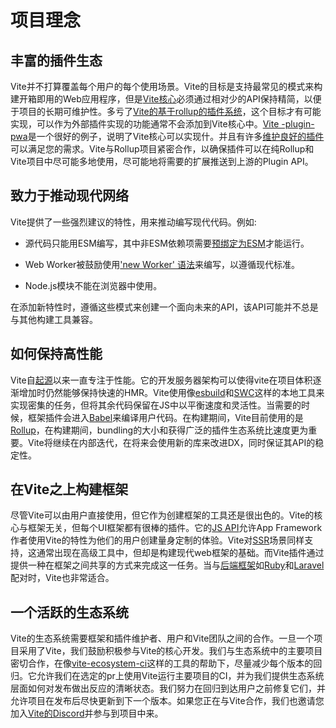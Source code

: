 # 项目理念

## 丰富的插件生态

Vite并不打算覆盖每个用户的每个使用场景。Vite的目标是支持最常见的模式来构建开箱即用的Web应用程序，但是[Vite核心](https://github.com/vitejs/vite)必须通过相对少的API保持精简，以便于项目的长期可维护性。多亏了[Vite的基于rollup的插件系统](./api-plugin.md)，这个目标才有可能实现，可以作为外部插件实现的功能通常不会添加到Vite核心中。[Vite -plugin-pwa](https://vite-pwa-org.netlify.app/)是一个很好的例子，说明了Vite核心可以实现什。并且有许多[维护良好的插件](https://github.com/vitejs/awesome-vite#plugins)可以满足您的需求。Vite与Rollup项目紧密合作，以确保插件可以在纯Rollup和Vite项目中尽可能多地使用，尽可能地将需要的扩展推送到上游的Plugin API。

## 致力于推动现代网络

Vite提供了一些强烈建议的特性，用来推动编写现代代码。例如:

- 源代码只能用ESM编写，其中非ESM依赖项需要[预绑定为ESM](./dep-pre-bundling)才能运行。

- Web Worker被鼓励使用['new Worker' 语法](./features#web-workers)来编写，以遵循现代标准。

- Node.js模块不能在浏览器中使用。

在添加新特性时，遵循这些模式来创建一个面向未来的API，该API可能并不总是与其他构建工具兼容。

## 如何保持高性能

Vite自[起源](./why.md)以来一直专注于性能。它的开发服务器架构可以使得vite在项目体积逐渐增加时仍然能够保持快速的HMR。Vite使用像[esbuild](https://esbuild.github.io/)和[SWC](https://github.com/vitejs/vite-plugin-react-swc)这样的本地工具来实现密集的任务，但将其余代码保留在JS中以平衡速度和灵活性。当需要的时候，框架插件会进入[Babel](https://babeljs.io/)来编译用户代码。在构建期间，Vite目前使用的是[Rollup](https://cn.rollupjs.org/)，在构建期间，bundling的大小和获得广泛的插件生态系统比速度更为重要。Vite将继续在内部迭代，在将来会使用新的库来改进DX，同时保证其API的稳定性。

## 在Vite之上构建框架

尽管Vite可以由用户直接使用，但它作为创建框架的工具还是很出色的。Vite的核心与框架无关，但每个UI框架都有很棒的插件。它的[JS API](./API-javascript.md)允许App Framework作者使用Vite的特性为他们的用户创建量身定制的体验。Vite对[SSR](./SSR.md)场景同样支持，这通常出现在高级工具中，但却是构建现代web框架的基础。而Vite插件通过提供一种在框架之间共享的方式来完成这一任务。当与[后端框架](./Backend-integration.md)如[Ruby](https://vite-ruby.netlify.app/)和[Laravel](https://laravel.com/docs/10.x/vite)配对时，Vite也非常适合。

## 一个活跃的生态系统

Vite的生态系统需要框架和插件维护者、用户和Vite团队之间的合作。一旦一个项目采用了Vite，我们鼓励积极参与Vite的核心开发。我们与生态系统中的主要项目密切合作，在像[vite-ecosystem-ci](https://github.com/vitejs/vite-ecosystem-ci)这样的工具的帮助下，尽量减少每个版本的回归。它允许我们在选定的pr上使用Vite运行主要项目的CI，并为我们提供生态系统层面如何对发布做出反应的清晰状态。我们努力在回归到达用户之前修复它们，并允许项目在发布后尽快更新到下一个版本。如果您正在与Vite合作，我们也邀请您加入[Vite的Discord](https://chat.vitejs.dev)并参与到项目中来。
